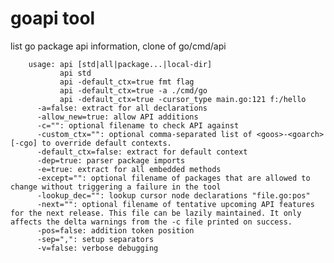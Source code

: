 goapi tool
=====

 list go package api information, clone of go/cmd/api

		usage: api [std|all|package...|local-dir]
		       api std
		       api -default_ctx=true fmt flag
		       api -default_ctx=true -a ./cmd/go
		       api -default_ctx=true -cursor_type main.go:121 f:/hello 
		  -a=false: extract for all declarations
		  -allow_new=true: allow API additions
		  -c="": optional filename to check API against
		  -custom_ctx="": optional comma-separated list of <goos>-<goarch>[-cgo] to override default contexts.
		  -default_ctx=false: extract for default context
		  -dep=true: parser package imports
		  -e=true: extract for all embedded methods
		  -except="": optional filename of packages that are allowed to change without triggering a failure in the tool
		  -lookup_dec="": lookup cursor node declarations "file.go:pos"
		  -next="": optional filename of tentative upcoming API features for the next release. This file can be lazily maintained. It only affects the delta warnings from the -c file printed on success.
		  -pos=false: addition token position
		  -sep=",": setup separators
		  -v=false: verbose debugging